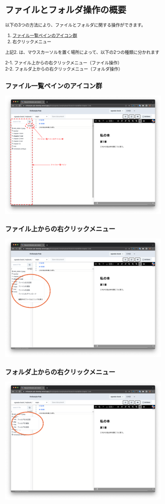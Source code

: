 # ファイルとフォルダ操作の概要

以下の3つの方法により、ファイルとフォルダに関する操作ができます。

1. [ファイル一覧ペインのアイコン群](/ja/file-and-folder-operations/file-list-pane-operations.md)
1. 右クリックメニュー

上記2. は、マウスカーソルを置く場所によって、以下の2つの種類に分かれます

2-1. ファイル上からの右クリックメニュー（ファイル操作）<br/>
2-2. フォルダ上からの右クリックメニュー（フォルダ操作）

## ファイル一覧ペインのアイコン群

![ ](images/file-and-folder-operations/overview/fig-1.png)

## ファイル上からの右クリックメニュー

![ ](images/file-and-folder-operations/overview/fig-2.png)

## フォルダ上からの右クリックメニュー

![ ](images/file-and-folder-operations/overview/fig-3.png)